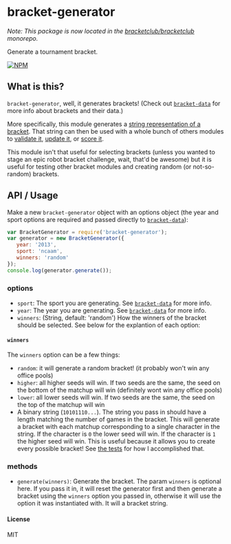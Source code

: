 bracket-generator
=================

_Note: This package is now located in the [bracketclub/bracketclub](https://github.com/bracketclub/bracketclub) monorepo._

Generate a tournament bracket.

[![NPM](https://nodei.co/npm/bracket-generator.png)](https://nodei.co/npm/bracket-generator/)

## What is this?
`bracket-generator`, well, it generates brackets! (Check out [`bracket-data`](https://github.com/bracketclub/bracket-data) for more info about brackets and their data.)

More specifically, this module generates a [string representation of a bracket](https://gist.github.com/lukekarrys/2028007#explanation). That string can then be used with a whole bunch of others modules to [validate it](https://github.com/bracketclub/bracket-validator), [update it](https://github.com/bracketclub/bracket-updater), or [score it](https://github.com/bracketclub/bracket-scorer).

This module isn't that useful for selecting brackets (unless you wanted to stage an epic robot bracket challenge, wait, that'd be awesome) but it is useful for testing other bracket modules and creating random (or not-so-random) brackets.

## API / Usage

Make a new `bracket-generator` object with an options object (the year and sport options are required and passed directly to [`bracket-data`](https://github.com/bracketclub/bracket-data#which-sports-does-it-have)):

```js
var BracketGenerator = require('bracket-generator');
var generator = new BracketGenerator({
   year: '2013',
   sport: 'ncaam',
   winners: 'random'
});
console.log(generator.generate());
```

### options

- `sport`: The sport you are generating. See [`bracket-data`](https://github.com/bracketclub/bracket-data#api) for more info.
- `year`: The year you are generating. See [`bracket-data`](https://github.com/bracketclub/bracket-data#api) for more info.
- `winners`: (String, default: 'random') How the winners of the bracket should be selected. See below for the explantion of each option:

#### `winners`

The `winners` option can be a few things:

- `random`: it will generate a random bracket! (it probably won't win any office pools)
- `higher`: all higher seeds will win. If two seeds are the same, the seed on the bottom of the matchup will win (definitely wont win any office pools)
- `lower`: all lower seeds will win. If two seeds are the same, the seed on the top of the matchup will win
- A binary string (`10101110...`). The string you pass in should have a length matching the number of games in the bracket. This will generate a bracket with each matchup corresponding to a single character in the string. If the character is `0` the lower seed will win. If the character is `1` the higher seed will win. This is useful because it allows you to create every possible bracket! See [the tests](https://github.com/bracketclub/bracket-generator/blob/master/test/test.js#L15-L26) for how I accomplished that.

### methods

- `generate(winners)`: Generate the bracket. The param `winners` is optional here. If you pass it in, it will reset the generator first and then generate a bracket using the `winners` option you passed in, otherwise it will use the option it was instantiated with. It will a bracket string.

#### License

MIT
